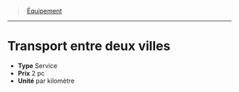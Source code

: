 ﻿---
!EquipmentItem
Type: Service
Price: 2 pc
Unity: par kilomètre
Id: equipment_hd.md#transport-entre-deux-villes
ParentLink: equipment_hd.md#Équipement
Name: Transport entre deux villes
ParentName: Équipement
NameLevel: 1
Attributes: {}
---
> [Équipement](hd_equipment.md)

---

# Transport entre deux villes

- **Type** Service
- **Prix** 2 pc
- **Unité** par kilomètre

